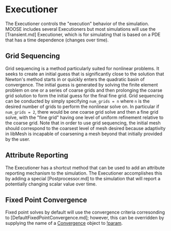 # Executioner

The Executioner controls the "execution" behavior of the simulation. MOOSE includes several Executioners but
most simulations will use the [Transient.md] Executioner, which is for simulating that is based on a PDE that
has a time dependence (changes over time).

## Grid Sequencing

Grid sequencing is a method particularly suited for nonlinear problems. It seeks
to create an initial guess that is significantly close to the solution that
Newton's method starts in or quickly enters the quadratic basin of
convergence. The initial guess is generated by solving the finite element problem
on one or a series of coarse grids and then prolonging the coarse grid solution
to form the initial guess for the final fine grid. Grid sequencing can be
conducted by simply specifying `num_grids = n` where `n` is the desired
number of grids to perform the nonlinear solve on. In particular if `num_grids = 2`, there would be one
coarse grid solve and then a fine grid solve, with the "fine grid" having one
level of uniform refinement relative to the coarse grid. Note that in order to
use grid sequencing, the initial mesh should correspond to the coarsest level of
mesh desired because adaptivity in libMesh is incapable of coarsening a mesh
beyond that initially provided by the user.

## Attribute Reporting

The Executioner has a shortcut method that can be used to add an attribute reporting mechanism to the simulation.
The Executioner accomplishes this by adding a special [Postprocessor.md] to the simulation that will report
a potentially changing scalar value over time.

## Fixed Point Convergence

Fixed point solves by default will use the convergence criteria corresonding to [DefaultFixedPointConvergence.md];
however, this can be overridden by supplying the name of a [Convergence](/Convergence/index.md) object to [!param](/Executioner/Steady/fixed_point_convergence).

